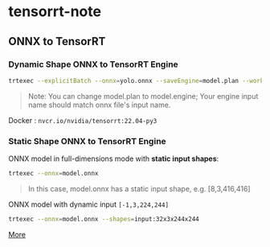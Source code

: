 # tensorrt-note

## ONNX to TensorRT

### Dynamic Shape ONNX to TensorRT Engine

```bash
trtexec --explicitBatch --onnx=yolo.onnx --saveEngine=model.plan --workspace=1024 --minShapes=input:1x3x608x608 --optShapes=input:2x3x608x608 --maxShapes=input:4x3x608x608 --fp16
```
> Note: You can change model.plan to model.engine; Your engine input name should match onnx file's input name.

Docker : `nvcr.io/nvidia/tensorrt:22.04-py3`

### Static Shape ONNX to TensorRT Engine

ONNX model in full-dimensions mode with **static input shapes**:
```bash
trtexec --onnx=model.onnx
```

> In this case, model.onnx has a static input shape, e.g. [8,3,416,416]


ONNX model with dynamic input `[-1,3,224,244]`
```bash
trtexec --onnx=model.onnx --shapes=input:32x3x244x244
```

[More](https://github.com/NVIDIA/TensorRT/tree/main/samples/trtexec)

